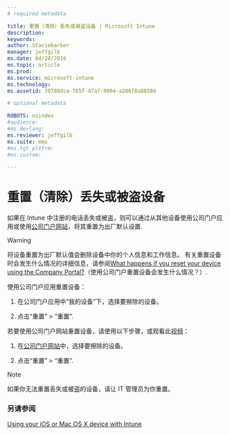 ```yaml
---
# required metadata

title: 重置（清除）丢失或被盗设备 | Microsoft Intune
description:
keywords:
author: Staciebarker
manager: jeffgilb
ms.date: 04/28/2016
ms.topic: article
ms.prod:
ms.service: microsoft-intune
ms.technology:
ms.assetid: 70788dca-765f-47a7-9994-a286f8a88588

# optional metadata

ROBOTS: noindex
#audience:
#ms.devlang:
ms.reviewer: jeffgilb
ms.suite: ems
#ms.tgt_pltfrm:
#ms.custom:

---
```



# 重置（清除）丢失或被盗设备

如果在 Intune 中注册的电话丢失或被盗，则可以通过从其他设备使用公司门户应用或使用[公司门户网站](http://portal.manage.microsoft.com)，将其重置为出厂默认设置.

> [!WARNING]
> 将设备重置为出厂默认值会删除设备中你的个人信息和工作信息。 有关重置设备时会发生什么情况的详细信息，请参阅[What happens if you reset your device using the Company Portal?](what-happens-if-you-reset-your-device-using-the-company-portal-ios.md)（使用公司门户重置设备会发生什么情况？）.

使用公司门户应用重置设备：

1.  在公司门户应用中“我的设备”下，选择要擦除的设备。

2.  点击“重置” &gt; “重置”.

若要使用公司门户网站重置设备，请使用以下步骤，或观看此[视频](http://aka.ms/jhdjak)：

1.  在[公司门户网站](http://portal.manage.microsoft.com)中，选择要擦除的设备。

2.  点击“重置” &gt; “重置”.
> [!NOTE]
> 如果你无法重置丢失或被盗的设备，请让 IT 管理员为你重置。

### 另请参阅
[Using your iOS or Mac OS X device with Intune](using-your-ios-or-mac-os-x-device-with-intune.md)

<!--HONumber=May16_HO1-->


